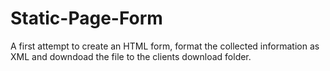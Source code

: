 # Static-Page-Form
A first attempt to create an HTML form, format the collected information as XML and downdoad the file to the clients download folder.
